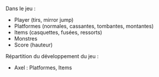 Dans le jeu :
- Player (tirs, mirror jump)
- Platformes (normales, cassantes, tombantes, montantes)
- Items (casquettes, fusées, ressorts)
- Monstres
- Score (hauteur)

Répartition du développement du jeu :
- Axel : Platformes, Items
